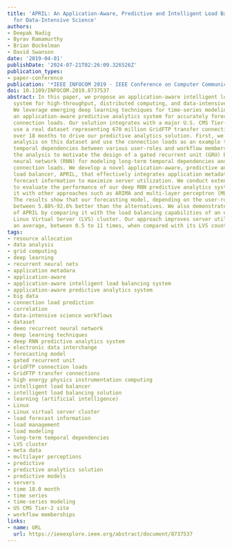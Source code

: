 ```yaml
---
title: 'APRIL: An Application-Aware, Predictive and Intelligent Load Balancing Solution
  for Data-Intensive Science'
authors:
- Deepak Nadig
- Byrav Ramamurthy
- Brian Bockelman
- David Swanson
date: '2019-04-01'
publishDate: '2024-07-21T02:26:09.326526Z'
publication_types:
- paper-conference
publication: '*IEEE INFOCOM 2019 - IEEE Conference on Computer Communications*'
doi: 10.1109/INFOCOM.2019.8737537
abstract: In this paper, we propose an application-aware intelligent load balancing
  system for high-throughput, distributed computing, and data-intensive science workflows.
  We leverage emerging deep learning techniques for time-series modeling to develop
  an application-aware predictive analytics system for accurately forecasting GridFTP
  connection loads. Our solution integrates with a major U.S. CMS Tier-2 site; we
  use a real dataset representing 670 million GridFTP transfer connections measured
  over 18 months to drive our predictive analytics solution. First, we perform extensive
  analysis on this dataset and use the connection loads as an example to study the
  temporal dependencies between various user-roles and workflow memberships. We use
  the analysis to motivate the design of a gated recurrent unit (GRU) based deep recurrent
  neural network (RNN) for modeling long-term temporal dependencies and predicting
  connection loads. We develop a novel application-aware, predictive and intelligent
  load balancer, APRIL, that effectively integrates application metadata and load
  forecast information to maximize server utilization. We conduct extensive experiments
  to evaluate the performance of our deep RNN predictive analytics system and compare
  it with other approaches such as ARIMA and multi-layer perceptron (MLP) predictors.
  The results show that our forecasting model, depending on the user-role, performs
  between 5.88%-92.6% better than the alternatives. We also demonstrate the effectiveness
  of APRIL by comparing it with the load balancing capabilities of an existing production
  Linux Virtual Server (LVS) cluster. Our approach improves server utilization, on
  an average, between 0.5 to 11 times, when compared with its LVS counterpart.
tags:
- resource allocation
- data analysis
- grid computing
- deep learning
- recurrent neural nets
- application metadara
- application-aware
- application-aware intelligent load balancing system
- application-aware predictive analytics system
- big data
- connection load prediction
- correlation
- data-intensive science workflows
- dataset
- deeo recurrent neural network
- deep learning techniques
- deep RNN predictive analytics system
- electronic data interchange
- forecasting model
- gated recurrent unit
- GridFTP connection loads
- GridFTP transfer connections
- high energy physics instrumentation computing
- intelligent load balancer
- intelligent load balancing solution
- learning (artificial intelligence)
- Linux
- Linux virtual server cluster
- load forecast information
- load management
- load modeling
- long-term temporal dependencies
- LVS cluster
- meta data
- multilayer perceptions
- predictive
- predictive analytics solution
- predictive models
- servers
- time 18.0 month
- time series
- time-series modeling
- US CMS Tier-2 site
- workflow memberships
links:
- name: URL
  url: https://ieeexplore.ieee.org/abstract/document/8737537
---
```

